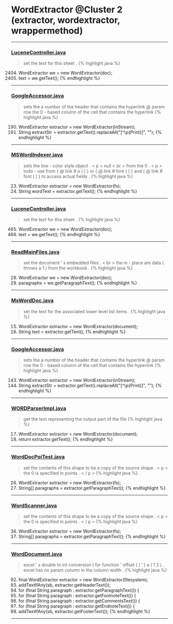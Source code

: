 # WordExtractor @Cluster 2 (extractor, wordextractor, wrappermethod)

***

### [LuceneController.java](https://searchcode.com/codesearch/view/99552391/)
> set the text for this sheet . 
{% highlight java %}
2404. WordExtractor we = new WordExtractor(doc);
2407. text = we.getText();
{% endhighlight %}

***

### [GoogleAccessor.java](https://searchcode.com/codesearch/view/56511170/)
> sets the a number of the header that contains the hyperlink @ param row the 0 - based column of the cell that contains the hyperlink 
{% highlight java %}
190. WordExtractor extractor = new WordExtractor(inStream);
192. String extractStr = extractor.getText().replaceAll("[^\\p{Print}]", "");
{% endhighlight %}

***

### [MSWordIndexer.java](https://searchcode.com/codesearch/view/95551277/)
> sets the line - color style object . < p > null < br > from the 0 . < p > todo - use from { @ link # a ( ) } or { @ link # font ( ) } and { @ link # font ( ) } to access actual fields . 
{% highlight java %}
23. WordExtractor extractor = new WordExtractor(fs);
24. String wordText = extractor.getText();
{% endhighlight %}

***

### [LuceneController.java](https://searchcode.com/codesearch/view/16908984/)
> set the text for this sheet . 
{% highlight java %}
465. WordExtractor we = new WordExtractor(doc);
468. text = we.getText();
{% endhighlight %}

***

### [ReadMainFiles.java](https://searchcode.com/codesearch/view/73344562/)
> set the document ' s embedded files . < br > the in - place are data ( throws a 1 ) from the workbook . 
{% highlight java %}
28. WordExtractor we = new WordExtractor(doc);
30. paragraphs = we.getParagraphText();
{% endhighlight %}

***

### [MsWordDoc.java](https://searchcode.com/codesearch/view/51905615/)
> set the text for the associated lower level list items . 
{% highlight java %}
15. WordExtractor extractor = new WordExtractor(document);
16. String text = extractor.getText();
{% endhighlight %}

***

### [GoogleAccessor.java](https://searchcode.com/codesearch/view/56511170/)
> sets the a number of the header that contains the hyperlink @ param row the 0 - based column of the cell that contains the hyperlink 
{% highlight java %}
143. WordExtractor extractor = new WordExtractor(inStream);
145. String extractStr = extractor.getText().replaceAll("[^\\p{Print}]", "");
{% endhighlight %}

***

### [WORDParserImpl.java](https://searchcode.com/codesearch/view/11485147/)
> get the text representing the output part of the file 
{% highlight java %}
17. WordExtractor extractor = new WordExtractor(document);
18. return extractor.getText();
{% endhighlight %}

***

### [WordDocPoiTest.java](https://searchcode.com/codesearch/view/112538974/)
> set the contents of this shape to be a copy of the source shape . < p > the 0 is specified in points . < / p > 
{% highlight java %}
26. WordExtractor extractor = new WordExtractor(fs);
29. String[] paragraphs = extractor.getParagraphText();
{% endhighlight %}

***

### [WordScanner.java](https://searchcode.com/codesearch/view/112538995/)
> set the contents of this shape to be a copy of the source shape . < p > the 0 is specified in points . < / p > 
{% highlight java %}
36. WordExtractor extractor = new WordExtractor(fs);
37. String[] paragraphs = extractor.getParagraphText();
{% endhighlight %}

***

### [WordDocument.java](https://searchcode.com/codesearch/view/126168433/)
> excel ' s double to int conversion ( for function ' offset ( ) ' ) a ( 1 2 ) . excel has no param column in the column width . 
{% highlight java %}
92. final WordExtractor extractor = new WordExtractor(filesystem);
93. addTextIfAny(sb, extractor.getHeaderText());
94. for (final String paragraph : extractor.getParagraphText()) {
98. for (final String paragraph : extractor.getFootnoteText()) {
102. for (final String paragraph : extractor.getCommentsText()) {
106. for (final String paragraph : extractor.getEndnoteText()) {
109. addTextIfAny(sb, extractor.getFooterText());
{% endhighlight %}

***

